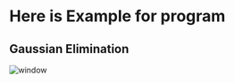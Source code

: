 # Here is Example for program
## Gaussian Elimination 
![window](https://user-images.githubusercontent.com/119451645/214736938-ee5b0276-d872-43c1-9988-7c63f0e73f11.png)

